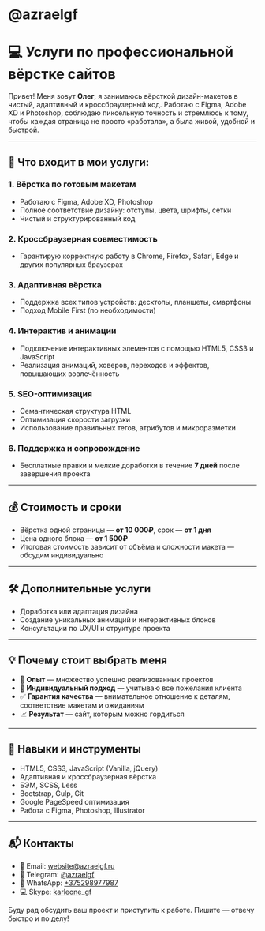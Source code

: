 # @azraelgf
# 💻 Услуги по профессиональной вёрстке сайтов

Привет! Меня зовут **Олег**, я занимаюсь вёрсткой дизайн-макетов в чистый, адаптивный и кроссбраузерный код. Работаю с Figma, Adobe XD и Photoshop, соблюдаю пиксельную точность и стремлюсь к тому, чтобы каждая страница не просто «работала», а была живой, удобной и быстрой.

---

## 🚀 Что входит в мои услуги:

### 1. Вёрстка по готовым макетам
- Работаю с Figma, Adobe XD, Photoshop
- Полное соответствие дизайну: отступы, цвета, шрифты, сетки
- Чистый и структурированный код

### 2. Кроссбраузерная совместимость
- Гарантирую корректную работу в Chrome, Firefox, Safari, Edge и других популярных браузерах

### 3. Адаптивная вёрстка
- Поддержка всех типов устройств: десктопы, планшеты, смартфоны
- Подход Mobile First (по необходимости)

### 4. Интерактив и анимации
- Подключение интерактивных элементов с помощью HTML5, CSS3 и JavaScript
- Реализация анимаций, ховеров, переходов и эффектов, повышающих вовлечённость

### 5. SEO-оптимизация
- Семантическая структура HTML
- Оптимизация скорости загрузки
- Использование правильных тегов, атрибутов и микроразметки

### 6. Поддержка и сопровождение
- Бесплатные правки и мелкие доработки в течение **7 дней** после завершения проекта

---

## 💰 Стоимость и сроки

- Вёрстка одной страницы — **от 10 000₽**, срок — **от 1 дня**
- Цена одного блока — **от 1 500₽**
- Итоговая стоимость зависит от объёма и сложности макета — обсудим индивидуально

---

## 🛠 Дополнительные услуги

- Доработка или адаптация дизайна
- Создание уникальных анимаций и интерактивных блоков
- Консультации по UX/UI и структуре проекта

---

## 💡 Почему стоит выбрать меня

- 🎯 **Опыт** — множество успешно реализованных проектов
- 🧩 **Индивидуальный подход** — учитываю все пожелания клиента
- ✅ **Гарантия качества** — внимательное отношение к деталям, соответствие макетам и ожиданиям
- 📈 **Результат** — сайт, которым можно гордиться

---

## 🧠 Навыки и инструменты

- HTML5, CSS3, JavaScript (Vanilla, jQuery)
- Адаптивная и кроссбраузерная вёрстка
- БЭМ, SCSS, Less
- Bootstrap, Gulp, Git
- Google PageSpeed оптимизация
- Работа с Figma, Photoshop, Illustrator

---

## 📬 Контакты

- 📧 Email: [website@azraelgf.ru](mailto:website@azraelgf.ru)
- 💬 Telegram: [@azraelgf](https://t.me/azraelgf)
- 📱 WhatsApp: [+375298977987](https://wa.me/375298977987)
- 💻 Skype: [karleone_gf](https://join.skype.com/invite/bJfs8iKJdib4)

Буду рад обсудить ваш проект и приступить к работе. Пишите — отвечу быстро и по делу!
